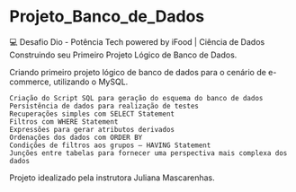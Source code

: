 # Projeto_Banco_de_Dados

💻 Desafio Dio - Potência Tech powered by iFood | Ciência de Dados
Construindo seu Primeiro Projeto Lógico de Banco de Dados.

Criando primeiro projeto lógico de banco de dados para o cenário de e-commerce, utilizando o MySQL.

    Criação do Script SQL para geração do esquema do banco de dados
    Persistência de dados para realização de testes
    Recuperações simples com SELECT Statement
    Filtros com WHERE Statement
    Expressões para gerar atributos derivados
    Ordenações dos dados com ORDER BY
    Condições de filtros aos grupos – HAVING Statement
    Junções entre tabelas para fornecer uma perspectiva mais complexa dos dados

Projeto idealizado pela instrutora Juliana Mascarenhas.
